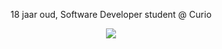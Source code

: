 <div align="center">
    <p>18 jaar oud, Software Developer student @ Curio</p>
</div>
<div align="center">
        <img src="https://metrics.lecoq.io/Joekoei?base.repositories=0&languages=1&isocalendar=1&followup=1">
  </a>
</div>
